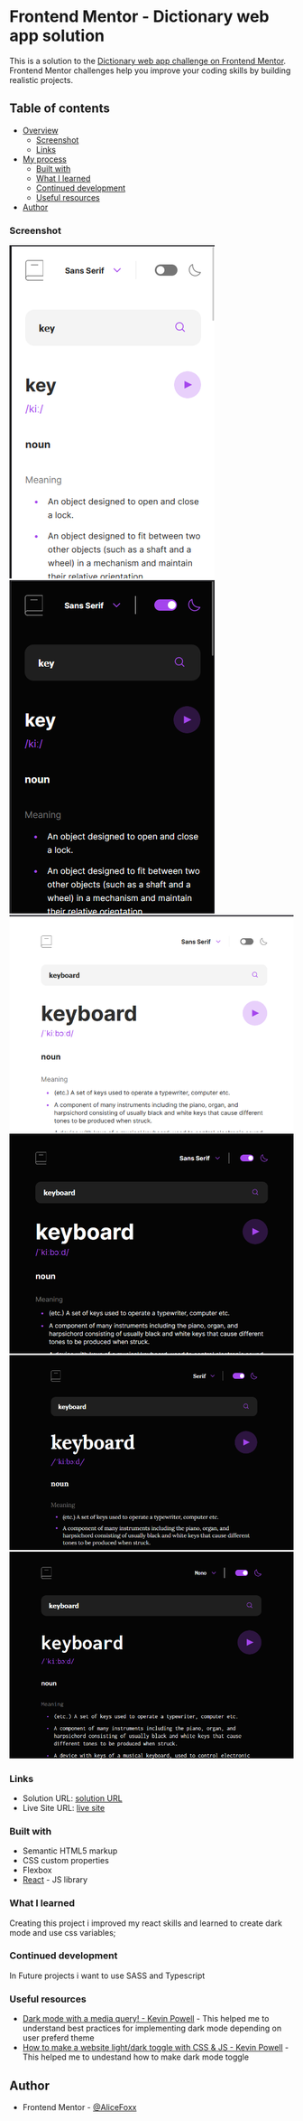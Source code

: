 # Frontend Mentor - Dictionary web app solution

This is a solution to the [Dictionary web app challenge on Frontend Mentor](https://www.frontendmentor.io/challenges/dictionary-web-app-h5wwnyuKFL). Frontend Mentor challenges help you improve your coding skills by building realistic projects.

## Table of contents

- [Overview](#overview)
  - [Screenshot](#screenshot)
  - [Links](#links)
- [My process](#my-process)
  - [Built with](#built-with)
  - [What I learned](#what-i-learned)
  - [Continued development](#continued-development)
  - [Useful resources](#useful-resources)
- [Author](#author)

### Screenshot

![mobile layout](./src/assets/images/screenshots/Screenshot_1.png)
![mobile layout dark mode](./src/assets/images/screenshots/Screenshot_2.png)
![desktop layout](./src/assets/images/screenshots/Screenshot_3.png)
![desktop layout dark mode](./src/assets/images/screenshots/Screenshot_4.png)
![desktop layout serif](./src/assets/images/screenshots/Screenshot_5.png)
![desktop layout mono](./src/assets/images/screenshots/Screenshot_6.png)

### Links

- Solution URL: [solution URL](https://www.frontendmentor.io/solutions/dictionary-webapp-created-using-react-4o-8JGV_5m)
- Live Site URL: [live site](https://dictionary-web-app-eight-beryl.vercel.app/)

### Built with

- Semantic HTML5 markup
- CSS custom properties
- Flexbox
- [React](https://reactjs.org/) - JS library

### What I learned

Creating this project i improved my react skills and learned to create dark mode and use css variables;

### Continued development

In Future projects i want to use SASS and Typescript

### Useful resources

- [Dark mode with a media query! - Kevin Powell](https://www.youtube.com/watch?v=_yCgeXFAXTM&ab_channel=KevinPowell) - This helped me to understand best practices for implementing dark mode depending on user preferd theme
- [How to make a website light/dark toggle with CSS & JS - Kevin Powell](https://www.youtube.com/watch?v=wodWDIdV9BY&ab_channel=KevinPowell) - This helped me to undestand how to make dark mode toggle

## Author

- Frontend Mentor - [@AliceFoxx](https://www.frontendmentor.io/profile/AliceFoxx)
